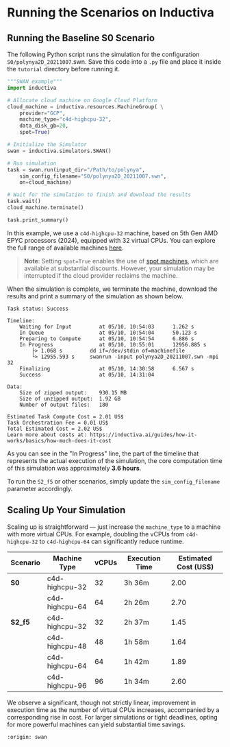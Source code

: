 # Running the Scenarios on Inductiva

## Running the Baseline S0 Scenario
The following Python script runs the simulation for the configuration `S0/polynya2D_20211007`.swn. Save this code into a `.py` file and place it inside the `tutorial` directory before running it.

```python
"""SWAN example"""
import inductiva

# Allocate cloud machine on Google Cloud Platform
cloud_machine = inductiva.resources.MachineGroup( \
	provider="GCP",
	machine_type="c4d-highcpu-32",
	data_disk_gb=20,
	spot=True)

# Initialize the Simulator
swan = inductiva.simulators.SWAN()

# Run simulation
task = swan.run(input_dir="/Path/to/polynya",
	sim_config_filename="S0/polynya2D_20211007.swn",
	on=cloud_machine)

# Wait for the simulation to finish and download the results
task.wait()
cloud_machine.terminate()

task.print_summary()
```

In this example, we use a `c4d-highcpu-32` machine, based on 5th Gen AMD EPYC processors (2024), equipped with 32 virtual CPUs. You can explore the full range of available machines [here](https://console.inductiva.ai/machine-groups/instance-types).

> **Note**: Setting `spot=True` enables the use of [spot machines](../how-it-works/machines/spot-machines.md), which are available at substantial discounts. 
> However, your simulation may be interrupted if the cloud provider reclaims the machine.

When the simulation is complete, we terminate the machine, download the results and print a summary of the simulation as shown below.

```
Task status: Success

Timeline:
	Waiting for Input         at 05/10, 10:54:03      1.262 s
	In Queue                  at 05/10, 10:54:04      50.123 s
	Preparing to Compute      at 05/10, 10:54:54      6.886 s
	In Progress               at 05/10, 10:55:01      12956.885 s
		├> 1.068 s         dd if=/dev/stdin of=machinefile
		└> 12955.593 s     swanrun -input polynya2D_20211007.swn -mpi 32
	Finalizing                at 05/10, 14:30:58      6.567 s
	Success                   at 05/10, 14:31:04      

Data:
	Size of zipped output:    930.15 MB
	Size of unzipped output:  1.92 GB
	Number of output files:   180

Estimated Task Compute Cost = 2.01 US$
Task Orchestration Fee = 0.01 US$
Total Estimated Cost = 2.02 US$
Learn more about costs at: https://inductiva.ai/guides/how-it-works/basics/how-much-does-it-cost
```

As you can see in the "In Progress" line, the part of the timeline that represents the actual execution of the simulation, the core computation time of this simulation was approximately **3.6 hours**.

To run the `S2_f5` or other scenarios, simply update the `sim_config_filename` parameter accordingly.

## Scaling Up Your Simulation  
Scaling up is straightforward — just increase the `machine_type` to a machine with more virtual CPUs. For example, doubling the vCPUs from `c4d-highcpu-32` to `c4d-highcpu-64` can significantly reduce runtime.

| Scenario | Machine Type      | vCPUs | Execution Time | Estimated Cost (US$) |
|----------|-------------------|-------|----------------|---------------------|
| **S0**   | c4d-highcpu-32    | 32    | 3h 36m         | 2.00                |
|          | c4d-highcpu-64    | 64    | 2h 26m         | 2.70                |
| **S2_f5**| c4d-highcpu-32    | 32    | 2h 37m         | 1.45                |
|          | c4d-highcpu-48    | 48    | 1h 58m         | 1.64                |
|          | c4d-highcpu-64    | 64    | 1h 42m         | 1.89                |
|          | c4d-highcpu-96    | 96    | 1h 34m         | 2.60                |

We observe a significant, though not strictly linear, improvement in execution time as the number of virtual CPUs increases, accompanied by a corresponding rise in cost. For larger simulations or tight deadlines, opting for more powerful machines can yield substantial time savings.

```{banner_small}
:origin: swan
```